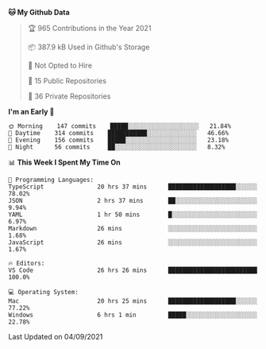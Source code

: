 <!--START_SECTION:waka-->
**🐱 My Github Data** 

> 🏆 965 Contributions in the Year 2021
 > 
> 📦 387.9 kB Used in Github's Storage 
 > 
> 🚫 Not Opted to Hire
 > 
> 📜 15 Public Repositories 
 > 
> 🔑 36 Private Repositories  
 > 
**I'm an Early 🐤** 

```text
🌞 Morning    147 commits    █████░░░░░░░░░░░░░░░░░░░░   21.84% 
🌆 Daytime    314 commits    ███████████░░░░░░░░░░░░░░   46.66% 
🌃 Evening    156 commits    █████░░░░░░░░░░░░░░░░░░░░   23.18% 
🌙 Night      56 commits     ██░░░░░░░░░░░░░░░░░░░░░░░   8.32%

```


📊 **This Week I Spent My Time On** 

```text
💬 Programming Languages: 
TypeScript               20 hrs 37 mins      ███████████████████░░░░░░   78.02% 
JSON                     2 hrs 37 mins       ██░░░░░░░░░░░░░░░░░░░░░░░   9.94% 
YAML                     1 hr 50 mins        █░░░░░░░░░░░░░░░░░░░░░░░░   6.97% 
Markdown                 26 mins             ░░░░░░░░░░░░░░░░░░░░░░░░░   1.68% 
JavaScript               26 mins             ░░░░░░░░░░░░░░░░░░░░░░░░░   1.67%

🔥 Editors: 
VS Code                  26 hrs 26 mins      █████████████████████████   100.0%

💻 Operating System: 
Mac                      20 hrs 25 mins      ███████████████████░░░░░░   77.22% 
Windows                  6 hrs 1 min         █████░░░░░░░░░░░░░░░░░░░░   22.78%

```


 Last Updated on 04/09/2021
<!--END_SECTION:waka-->

